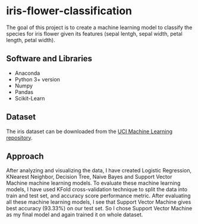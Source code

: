 # iris-flower-classification
The goal of this project is to create a machine learning model to classify the species for iris flower given its features (sepal lentgh, sepal width, petal length, petal width).


## Software and Libraries
* Anaconda
* Python 3+ version
* Numpy
* Pandas
* Scikit-Learn

## Dataset
The iris dataset can be downloaded from the [UCI Machine Learning repository](https://archive.ics.uci.edu/ml/datasets/Iris).

## Approach

After analyzing and visualizing the data, I have created Logistic Regression, KNearest Neighbor, Decision Tree, Naive Bayes and Support Vector Machine machine learning models. To evaluate these machine learning models, I have used KFold cross-validation technique to split the data into train and test set, and accuracy score performance metric.
After evaluating all these machine learning models, I see that Support Vector Machine gives best accuracy (93.33%) on our test set. So I chose Support Vector Machine as my final model and again trained it on whole dataset.
